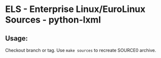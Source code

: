 # ELS - Enterprise Linux/EuroLinux Sources - python-lxml
 
## Usage:
  Checkout branch or tag. Use `make sources` to recreate  SOURCE0 archive.
